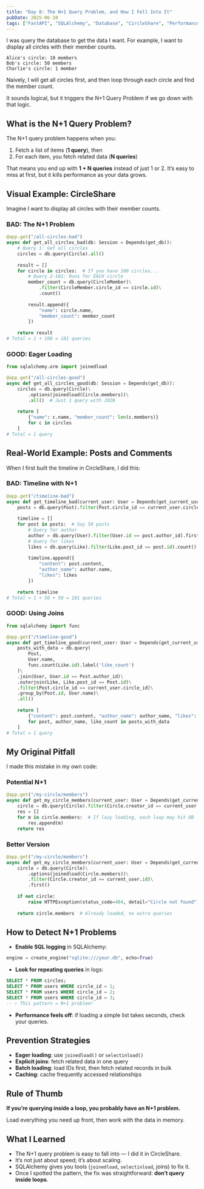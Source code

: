 ```yaml
---
title: "Day 8: The N+1 Query Problem, and How I Fell Into It"
pubDate: 2025-06-10
tags: ["FastAPI", "SQLAlchemy", "Database", "CircleShare", "Performance"]
---
```

I was query the database to get the data I want. For example, I want to display all circles with their member counts. 
```
Alice's circle: 10 members
Bob's circle: 50 members 
Charlie's circle: 1 member
```
Naively, I will get all circles first, and then loop through each circle and find the member count.

It sounds logical, but it triggers the N+1 Query Problem if we go down with that logic.

## What is the N+1 Query Problem?  

The N+1 query problem happens when you:  
1. Fetch a list of items (**1 query**), then  
2. For each item, you fetch related data (**N queries**)  

That means you end up with **1 + N queries** instead of just 1 or 2. It’s easy to miss at first, but it kills performance as your data grows.  

## Visual Example: CircleShare  

Imagine I want to display all circles with their member counts.  

### BAD: The N+1 Problem  

```python
@app.get("/all-circles-bad")
async def get_all_circles_bad(db: Session = Depends(get_db)):
    # Query 1: Get all circles
    circles = db.query(Circle).all()
    
    result = []
    for circle in circles:  # If you have 100 circles...
        # Query 2-101: Runs for EACH circle
        member_count = db.query(CircleMember)\
            .filter(CircleMember.circle_id == circle.id)\
            .count()
        
        result.append({
            "name": circle.name,
            "member_count": member_count
        })
    
    return result
# Total = 1 + 100 = 101 queries 
```

### GOOD: Eager Loading  

```python
from sqlalchemy.orm import joinedload

@app.get("/all-circles-good")
async def get_all_circles_good(db: Session = Depends(get_db)):
    circles = db.query(Circle)\
        .options(joinedload(Circle.members))\
        .all()  # Just 1 query with JOIN
    
    return [
        {"name": c.name, "member_count": len(c.members)}
        for c in circles
    ]
# Total = 1 query 
```

## Real-World Example: Posts and Comments  

When I first built the timeline in CircleShare, I did this:  

### BAD: Timeline with N+1  

```python
@app.get("/timeline-bad")
async def get_timeline_bad(current_user: User = Depends(get_current_user), db: Session = Depends(get_db)):
    posts = db.query(Post).filter(Post.circle_id == current_user.circle_id).all()
    
    timeline = []
    for post in posts:  # Say 50 posts
        # Query for author
        author = db.query(User).filter(User.id == post.author_id).first()
        # Query for likes
        likes = db.query(Like).filter(Like.post_id == post.id).count()
        
        timeline.append({
            "content": post.content,
            "author_name": author.name,
            "likes": likes
        })
    
    return timeline
# Total = 1 + 50 + 50 = 101 queries 
```

### GOOD: Using Joins  

```python
from sqlalchemy import func

@app.get("/timeline-good")
async def get_timeline_good(current_user: User = Depends(get_current_user), db: Session = Depends(get_db)):
    posts_with_data = db.query(
        Post,
        User.name,
        func.count(Like.id).label('like_count')
    )\
    .join(User, User.id == Post.author_id)\
    .outerjoin(Like, Like.post_id == Post.id)\
    .filter(Post.circle_id == current_user.circle_id)\
    .group_by(Post.id, User.name)\
    .all()
    
    return [
        {"content": post.content, "author_name": author_name, "likes": like_count or 0}
        for post, author_name, like_count in posts_with_data
    ]
# Total = 1 query 
```

## My Original Pitfall  

I made this mistake in my own code:  

### Potential N+1  

```python
@app.get("/my-circle/members")
async def get_my_circle_members(current_user: User = Depends(get_current_user), db: Session = Depends(get_db)):
    circle = db.query(Circle).filter(Circle.creator_id == current_user.id).first()
    res = []
    for m in circle.members:  # If lazy loading, each loop may hit DB
        res.append(m)
    return res
```

### Better Version  

```python
@app.get("/my-circle/members")
async def get_my_circle_members(current_user: User = Depends(get_current_user), db: Session = Depends(get_db)):
    circle = db.query(Circle)\
        .options(joinedload(Circle.members))\
        .filter(Circle.creator_id == current_user.id)\
        .first()
    
    if not circle:
        raise HTTPException(status_code=404, detail="Circle not found")
    
    return circle.members  # Already loaded, no extra queries
```

## How to Detect N+1 Problems  

- **Enable SQL logging** in SQLAlchemy:  

```python
engine = create_engine("sqlite:///your.db", echo=True)
```  

- **Look for repeating queries** in logs:  

```sql
SELECT * FROM circles;
SELECT * FROM users WHERE circle_id = 1;
SELECT * FROM users WHERE circle_id = 2;
SELECT * FROM users WHERE circle_id = 3;
-- ↑ This pattern = N+1 problem!
```

- **Performance feels off**: if loading a simple list takes seconds, check your queries.  

## Prevention Strategies  

- **Eager loading**: use `joinedload()` or `selectinload()`  
- **Explicit joins**: fetch related data in one query  
- **Batch loading**: load IDs first, then fetch related records in bulk  
- **Caching**: cache frequently accessed relationships  

## Rule of Thumb  

**If you’re querying inside a loop, you probably have an N+1 problem.**  

Load everything you need up front, then work with the data in memory.  

## What I Learned  

- The N+1 query problem is easy to fall into — I did it in CircleShare.  
- It’s not just about speed; it’s about scaling.  
- SQLAlchemy gives you tools (`joinedload`, `selectinload`, joins) to fix it.  
- Once I spotted the pattern, the fix was straightforward: **don’t query inside loops**.  
